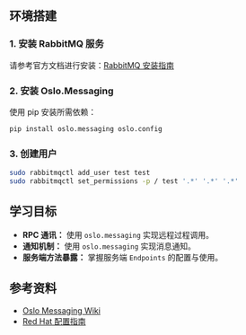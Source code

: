 ## 环境搭建

### 1. 安装 RabbitMQ 服务

请参考官方文档进行安装：[RabbitMQ 安装指南](https://www.rabbitmq.com/docs/install-debian)

### 2. 安装 Oslo.Messaging

使用 pip 安装所需依赖：

```bash
pip install oslo.messaging oslo.config
```

### 3. 创建用户

```bash
sudo rabbitmqctl add_user test test
sudo rabbitmqctl set_permissions -p / test '.*' '.*' '.*'
```

## 学习目标

- **RPC 通讯：** 使用 `oslo.messaging` 实现远程过程调用。
- **通知机制：** 使用 `oslo.messaging` 实现消息通知。
- **服务端方法暴露：** 掌握服务端 `Endpoints` 的配置与使用。

## 参考资料

- [Oslo Messaging Wiki](https://wiki.openstack.org/wiki/Oslo/Messaging)
- [Red Hat 配置指南](https://docs.redhat.com/en/documentation/red_hat_openstack_platform/8/html/configuration_reference_guide/configuring-rpc#configuration-rabbitmq)
